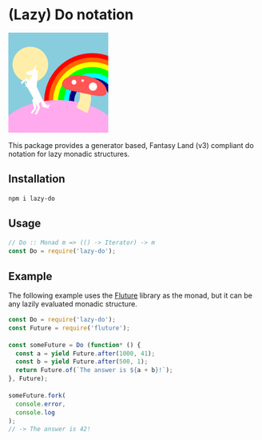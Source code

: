 # (Lazy) Do notation

<img src="logo.png" width="200" height="200" />

This package provides a generator based, Fantasy Land (v3) compliant do notation for lazy monadic structures.

## Installation

```bash
npm i lazy-do
```

## Usage

```javascript
// Do :: Monad m => (() -> Iterator) -> m
const Do = require('lazy-do');
```

## Example

The following example uses the [Fluture](https://github.com/fluture-js/Fluture) library as the monad, but it can be any lazily evaluated monadic structure.

```javascript
const Do = require('lazy-do');
const Future = require('fluture');

const someFuture = Do (function* () {
  const a = yield Future.after(1000, 41);
  const b = yield Future.after(500, 1);
  return Future.of(`The answer is ${a + b}!`);
}, Future);

someFuture.fork(
  console.error,
  console.log
);
// -> The answer is 42!
```
